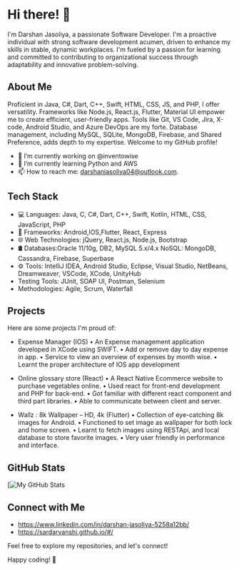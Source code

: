  
# Hi there! 👋

I'm Darshan Jasoliya, a passionate Software Developer. I'm a proactive individual with strong software development acumen, driven to enhance my skills in stable, dynamic workplaces. I'm fueled by a passion for learning and committed to contributing to organizational success through adaptability and innovative problem-solving.


## About Me

Proficient in Java, C#, Dart, C++, Swift, HTML, CSS, JS, and PHP, I offer versatility. Frameworks like Node.js, React.js, Flutter, Material UI empower me to create efficient, user-friendly apps. Tools like Git, VS Code, Jira, X-code, Android Studio, and Azure DevOps are my forte. Database management, including MySQL, SQLite, MongoDB, Firebase, and Shared Preference, adds depth to my expertise. Welcome to my GitHub profile!

- 🔭 I’m currently working on @inventowise
- 🌱 I’m currently learning Python and AWS
- 📫 How to reach me: darshanjasoliya04@outlook.com.

## Tech Stack

- 💻 Languages: Java, C, C#, Dart, C++, Swift, Kotlin, HTML, CSS, JavaScript, PHP
- 🚀 Frameworks:  Android,IOS,Flutter, React, Express
- 🌐 Web Technologies: jQuery, React.js, Node.js, Bootstrap
- 🛢️ Databases:Oracle 11/10g, DB2, MySQL 5.x/4.x  NoSQL: MongoDB, Cassandra, Firebase, Superbase
- ⚙️ Tools: IntelliJ IDEA, Android Studio, Eclipse, Visual Studio, NetBeans, Dreamweaver, VSCode, XCode, UnityHub
- Testing Tools: JUnit, SOAP UI, Postman, Selenium
- Methodologies: Agile, Scrum, Waterfall

## Projects

Here are some projects I'm proud of:

- Expense Manager (IOS)
 • An Expense management application developed in XCode using SWIFT.
 • Add or remove day to day expense in app.
 • Service to view an overview of expenses by month wise.
 • Learnt the proper architecture of IOS app development

- Online glossary store (React)
 • A React Native Ecommerce website to purchase vegetables online.
 • Used react for front-end development and PHP for back-end.
 • Got familiar with different react component and third part libraries.
 • Able to communicate between client and server.

- Wallz : 8k Wallpaper – HD, 4k (Flutter)
 • Collection of eye-catching 8k images for Android.
 • Functioned to set image as wallpaper for both lock and home screen.
 • Learnt to fetch images using RESTApi, and local database to store favorite images.
 • Very user friendly in performance and interface.

## GitHub Stats

[![My GitHub Stats](https://github.com/jdo4)

## Connect with Me

- https://www.linkedin.com/in/darshan-jasoliya-5258a12bb/
- https://sardarvanshi.github.io/#/

Feel free to explore my repositories, and let's connect!

Happy coding! 🚀
